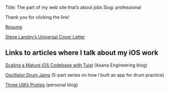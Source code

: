Title: The part of my web site that’s about jobs
Slug: professional

Thank you for clicking the link!

[Resume](/resume.html)

[Steve Landey’s Universal Cover Letter](https://periodic-patio-e0c.notion.site/Why-you-d-want-to-hire-me-a2acc41e9928470994640911831dc990)

## Links to articles where I talk about my iOS work

[Scaling a Mature iOS Codebase with Tuist](https://blog.asana.com/2023/02/scaling-a-mature-ios-codebase-with-tuist/) (Asana Engineering blog)

[Oscillator Drum Jams](https://blog.steveasleep.com/introducing-oscillator-drum-jams) (5-part series on how I built an app for drum practice)

[Three UIKit Protips](https://blog.steveasleep.com/three-uikit-protips) (personal blog)
